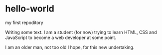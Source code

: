 # hello-world
my first repoditory

Writing some text. I am a student (for now) trying to learn HTML, CSS and JavaScript to become a web developer at some point.

I am an older man, not too old I hope, for this new undertaking.

